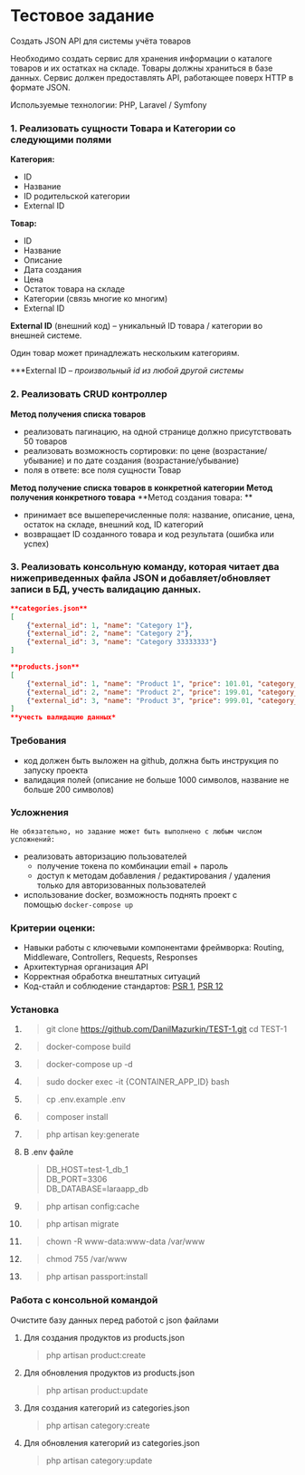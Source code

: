 #  Тестовое задание

Создать JSON API для системы учёта товаров

Необходимо создать сервис для хранения информации о каталоге товаров и их остатках на складе. Товары должны храниться в базе данных. 
Сервис должен предоставлять API, работающее поверх HTTP в формате JSON.

Используемые технологии: PHP, Laravel / Symfony
### 1. Реализовать сущности Товара и Категории со следующими полями

**Категория:**

- ID
- Название
- ID родительской категории
- External ID

**Товар:**

- ID
- Название
- Описание
- Дата создания
- Цена
- Остаток товара на складе
- Категории (связь многие ко многим)
- External ID

**External ID** (внешний код) – уникальный ID товара / категории во внешней системе.

Один товар может принадлежать нескольким категориям.

***External ID *– произвольный id из любой другой системы*

### 2. Реализовать CRUD контроллер

**Метод получения списка товаров**

- реализовать пагинацию, на одной странице должно присутствовать 50 товаров
- реализовать возможность сортировки: по цене (возрастание/убывание) и по дате создания (возрастание/убывание)
- поля в ответе: все поля сущности Товар

**Метод получение списка товаров в конкретной категории** 
**Метод получения конкретного товара**
**Метод создания товара: **  

- принимает все вышеперечисленные поля: название, описание, цена, остаток на складе, внешний код, ID категорий
- возвращает ID созданного товара и код результата (ошибка или успех)

### 3. **Реализовать консольную команду, которая читает два нижеприведенных файла JSON и добавляет/обновляет записи в БД,** учесть валидацию данных.

```json
**categories.json**
[
	{"external_id": 1, "name": "Category 1"},
	{"external_id": 2, "name": "Category 2"},
	{"external_id": 3, "name": "Category 33333333"}
]

**products.json**
[
	{"external_id": 1, "name": "Product 1", "price": 101.01, "category_id": [1,2], "quantity": 15},
	{"external_id": 2, "name": "Product 2", "price": 199.01, "category_id": [2,3], "quantity": 12},
	{"external_id": 3, "name": "Product 3", "price": 999.01, "category_id": [3,1], "quantity": 10}
]
**учесть валидацию данных*
```

### Требования

 - код должен быть выложен на github, должна быть инструкция по запуску проекта
 - валидация полей (описание не больше 1000 символов, название не больше 200 символов)

### Усложнения
    Не обязательно, но задание может быть выполнено с любым числом усложнений:

- реализовать авторизацию пользователей
    - получение токена по комбинации email + пароль
    - доступ к методам добавления / редактирования / удаления только для авторизованных пользователей
- использование docker, возможность поднять проект с помощью `docker-compose up`

### **Критерии оценки:**

- Навыки работы с ключевыми компонентами фреймворка: Routing, Middleware, Controllers, Requests, Responses
- Архитектурная организация API
- Корректная обработка внештатных ситуаций
- Код-стайл и соблюдение стандартов: [PSR 1](https://www.php-fig.org/psr/psr-1/), [PSR 12](https://www.php-fig.org/psr/psr-12/)

### Установка

1. > git clone  https://github.com/DanilMazurkin/TEST-1.git
   > cd TEST-1
2. > docker-compose build
3. > docker-compose up -d
4. > sudo docker exec -it {CONTAINER_APP_ID} bash
5. > cp .env.example .env
6. > composer install
7. > php artisan key:generate
8. В .env файле
	> DB_HOST=test-1_db_1  
    > DB_PORT=3306  
    > DB_DATABASE=laraapp_db  
9. > php artisan config:cache
10. > php artisan migrate
11. > chown -R www-data:www-data /var/www
12. > chmod 755 /var/www
13. > php artisan passport:install 

### Работа с консольной командой

Очистите базу данных перед работой с json файлами

1. Для создания продуктов из products.json
    > php artisan product:create  
2. Для обновления продуктов из products.json
    > php artisan product:update
3. Для создания категорий из categories.json  
    > php artisan category:create  
4. Для обновления категорий из categories.json  
    > php artisan category:update
